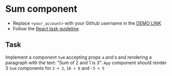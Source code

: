 # Sum component
- Replace `<your_account>` with your Github username in the [DEMO LINK](https://nikita-parkhomenko.github.io/react_sum/)
- Follow the [React task guideline](https://github.com/mate-academy/react_task-guideline#react-tasks-guideline)

## Task
Implement a component `Sum` accepting props `a` and `b` and rendering a
paragraph with the text: "Sum of 2 and 1 is 3". `App` component should
render 3 `Sum` components for `2 + 2`, `10 + 0` and `-5 + 5`
